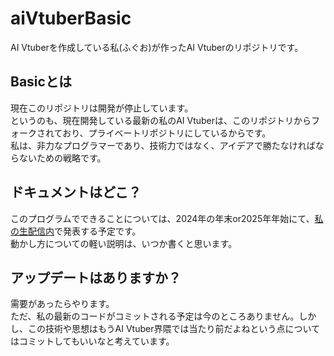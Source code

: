 # aiVtuberBasic
AI Vtuberを作成している私(ふぐお)が作ったAI Vtuberのリポジトリです。  
## Basicとは
現在このリポジトリは開発が停止しています。  
というのも、現在開発している最新の私のAI Vtuberは、このリポジトリからフォークされており、プライベートリポジトリにしているからです。  
私は、非力なプログラマーであり、技術力ではなく、アイデアで勝たなければならないための戦略です。  

## ドキュメントはどこ？
このプログラムでできることについては、2024年の年末or2025年年始にて、[私の生配信内](https://www.nicovideo.jp/user/98746932)で発表する予定です。  
動かし方についての軽い説明は、いつか書くと思います。  

## アップデートはありますか？
需要があったらやります。  
ただ、私の最新のコードがコミットされる予定は今のところありません。しかし、この技術や思想はもうAI Vtuber界隈では当たり前だよねという点についてはコミットしてもいいなと考えています。  

